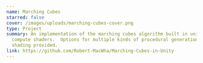 ```yaml
---
name: Marching Cubes
starred: false
cover: /images/uploads/marching-cubes-cover.png
type: Project
summary: An implementation of the marching cubes algorithm built in unity with
  compute shaders.  Options for multiple kinds of procedural generation and
  shading provided.
link: https://github.com/Robert-MacWha/Marching-Cubes-in-Unity
---
```

